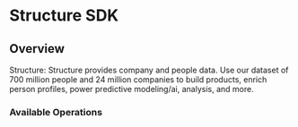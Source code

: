 # Structure SDK

## Overview

Structure: Structure provides company and people data. Use our dataset of 700 million people and 24 million companies to build products, enrich person profiles, power predictive modeling/ai, analysis, and more.

### Available Operations

